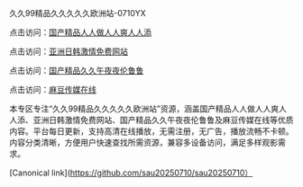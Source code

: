 久久99精品久久久久久欧洲站-0710YX

点击访问：<a href="https://heiliaoe8ajia.pages.dev">国产精品人人做人人爽人人添</a>

点击访问：<a href="https://heiliaoxqkkct.pages.dev">亚洲日韩激情免费网站</a>

点击访问：<a href="https://heiliaoxwd5i8.pages.dev">国产精品久久午夜夜伦鲁鲁</a>

点击访问：<a href="https://heiliaowt0d7p.pages.dev">麻豆传媒在线</a>

本专区专注“久久99精品久久久久久欧洲站”资源，涵盖国产精品人人做人人爽人人添、亚洲日韩激情免费网站、国产精品久久午夜夜伦鲁鲁及麻豆传媒在线等优质内容。平台每日更新，支持高清在线播放，无需注册，无广告，播放流畅不卡顿。内容分类清晰，方便用户快速查找所需资源，兼容多设备访问，满足多样观影需求。

[Canonical link](https://github.com/sau20250710/sau20250710）
